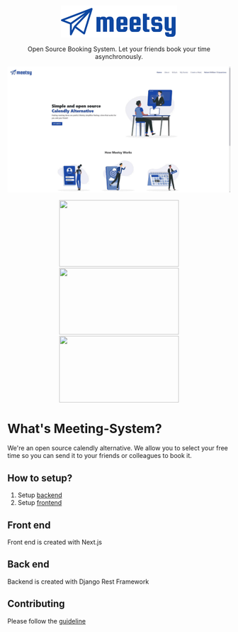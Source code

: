 <p align="center">
  <p align="center">
    <a href="#" target="_blank">
      <img src="./frontend/public/images/meetsy_logo.png" alt="Meeting-System" height="72">
    </a>
  </p>
  <p align="center">
	Open Source Booking System. Let your friends book your time asynchronously.
  </p>
</p>

![demo-optimized](docs/demo-optimized.gif)
<p align="center">
  <img src="https://github.com/techminer95/Meeting-System/raw/master/docs/screenshots/screenshot1.png" width="270" height="150">
  <img src="https://github.com/techminer95/Meeting-System/raw/master/docs/screenshots/screenshot2.png" width="270" height="150">
  <img src="https://github.com/techminer95/Meeting-System/raw/master/docs/screenshots/screenshot3.png" width="270" height="150">
</p>


# What's Meeting-System?

We're an open source calendly alternative. We allow you to select your free time so you can send it to your friends or colleagues to book it.

## How to setup?

1. Setup [backend](./api/README.md)
2. Setup [frontend](./frontend/README.md)

## Front end
Front end is created with Next.js

## Back end

Backend is created with Django Rest Framework


## Contributing
Please follow the [guideline](./CONTRIBUTING.md)

